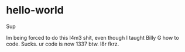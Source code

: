 # hello-world

Sup

Im being forced to do this l4m3 shit, even though I taught Billy G how to code.
Sucks.
ur code is now 1337 btw.
l8r fkrz.

